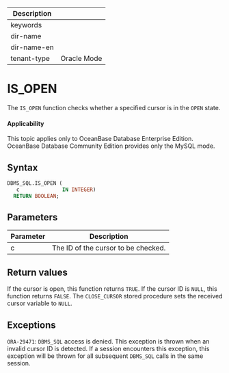 | Description   |                 |
|---------------|-----------------|
| keywords      |                 |
| dir-name      |                 |
| dir-name-en   |                 |
| tenant-type   | Oracle Mode     |

# IS_OPEN

The `IS_OPEN` function checks whether a specified cursor is in the `OPEN` state.

  <main id="notice" >
    <h4>Applicability</h4>
    <p>This topic applies only to OceanBase Database Enterprise Edition. OceanBase Database Community Edition provides only the MySQL mode. </p>
  </main>

## Syntax

```sql
DBMS_SQL.IS_OPEN (
   c              IN INTEGER)
  RETURN BOOLEAN;
```



## Parameters



| Parameter | Description |
|----|-------------|
| c | The ID of the cursor to be checked.  |



## Return values

If the cursor is open, this function returns `TRUE`. If the cursor ID is `NULL`, this function returns `FALSE`. The `CLOSE_CURSOR` stored procedure sets the received cursor variable to `NULL`.

## Exceptions

`ORA-29471`: `DBMS_SQL` access is denied. This exception is thrown when an invalid cursor ID is detected. If a session encounters this exception, this exception will be thrown for all subsequent `DBMS_SQL` calls in the same session.